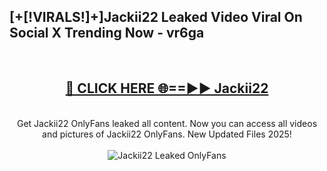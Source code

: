 <h2>[+[!VIRALS!]+]Jackii22 Leaked Video Viral On Social X Trending Now - vr6ga</h2>
<br>
<div align="center">
<h2><a href="https://libra.edu.pl?Jackii22" rel="nofollow">🔴 CLICK HERE 🌐==►► Jackii22</a></h2>
<br>
Get Jackii22 OnlyFans leaked all content. Now you can access all videos and pictures of Jackii22 OnlyFans. New Updated Files 2025!
<br>
<br>
<a href="https://libra.edu.pl?Jackii22" rel="nofollow" data-target="animated-image.originalLink"><img src="https://i.ibb.co.com/WyWwxjT/player-gif2.gif" alt="Jackii22 Leaked OnlyFans" style="max-width: 100%; display: inline-block;" data-target="animated-image.originalImage"></a>
</div>
<br>
